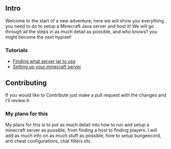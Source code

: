## Intro
Welcome to the start of a new adventure, here we will show you everything you need to do to setup a Minecraft Java server and host it! We will go through all the steps in as much detail as possible, and who knows? you might become the next hypixel! 

### Tutorials
- [Finding what server jar to use](https://github.com/JustDoom/anything-minecraft/blob/main/tutorials/Finding%20what%20server%20jar%20to%20use.md)
- [Setting up your minecraft server](https://github.com/JustDoom/anything-minecraft/blob/main/tutorials/Setting%20up%20your%20minecraft%20server.md#intro)

## Contributing 
If you would like to Contribute just make a pull request with the changes and I'll review it

### My plans for this
My plans for this is to put as much detail into how to run and setup a minecraft server as possible, from finding a host to finding players. I will add as much info on as much stuff as possible, how to setup bungeecord, anti cheat configurations, chat filters etc.
